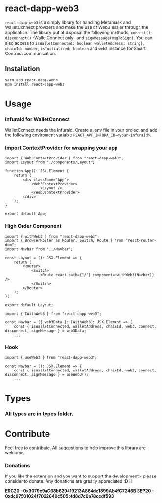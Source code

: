 # react-dapp-web3

`react-dapp-web3` is a simply library for handling Metamask and WalletConnect providers
and make the use of Web3 easier through the application.
The library put at disposal the following methods: `connect()`, `disconnect()` -WalletConnect only- and `signMessage(msgToSign)`.
You can also access to `isWalletConnected: boolean`, `walletAddress: string}`, `chainId: number`,
`isInitialized: boolean` and `web3` instance for Smart Contract communication.

## Installation

```
yarn add react-dapp-web3
npm install react-dapp-web3
```

# Usage

### InfuraId for WalletConnect

WalletConnect needs the InfuraId. Create a .env file in your project and add the following
enviroment variable `REACT_APP_INFURA_ID=<your-infuraid>`.

### Import ContextProvider for wrapping your app

```
import { Web3ContextProvider } from "react-dapp-web3";
import Layout from "./components/Layout";

function App(): JSX.Element {
    return (
        <div className="App">
            <Web3ContextProvider>
                <Layout />
            </Web3ContextProvider>
        </div>
    );
}

export default App;
```

### High Order Component

```
import { withWeb3 } from "react-dapp-web3";
import { BrowserRouter as Router, Switch, Route } from "react-router-dom";
import Navbar from "../Navbar";

const Layout = (): JSX.Element => {
    return (
        <Router>
            <Switch>
                <Route exact path={"/"} component={withWeb3(Navbar)} />
            </Switch>
        </Router>
    );
};

export default Layout;
```

```
import { IWithWeb3 } from "react-dapp-web3";

const Navbar = ({ web3Data }: IWithWeb3): JSX.Element => {
    const { isWalletConnected, walletAddress, chainId, web3, connect, disconnect, signMessage } = web3Data;
    ...
```

### Hook

```
import { useWeb3 } from "react-dapp-web3";

const Navbar = (): JSX.Element => {
    const { isWalletConnected, walletAddress, chainId, web3, connect, disconnect, signMessage } = useWeb3();
    ...

```

# Types

### All types are in [types](https://github.com/R4k4210/react-dapp-web3/blob/main/src/types/types.ts) folder.

# Contribute

Feel free to contribute.
All suggestions to help improve this library are welcome.

### Donations

If you like the extension and you want to support the development - please consider to donate. Any donations are greatly appreciated :D !!

**ERC20 - 0x3079c9aC68b629419213A864dc1899Ab4fC7246B**
**BEP20 - 0xdc97501024f7022649c505bfd8d7c0a78ccdf593**
